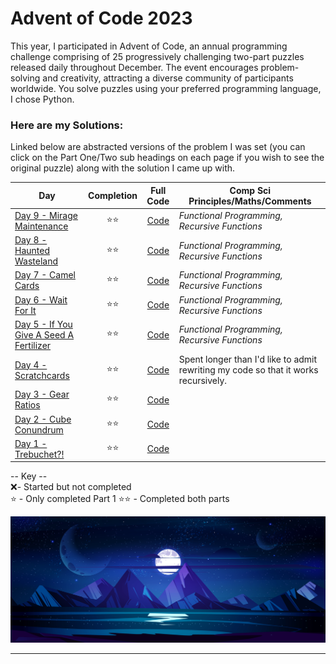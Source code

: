 # Advent of Code 2023

This year, I participated in Advent of Code, an annual programming challenge comprising of 25 progressively challenging two-part puzzles released daily throughout December. 
The event encourages problem-solving and creativity, attracting a diverse community of participants worldwide. You solve puzzles using your preferred programming language, I chose Python.

### Here are my Solutions:

Linked below are abstracted versions of the problem I was set (you can click on the Part One/Two sub headings on each page if you wish to see the original puzzle) along with the solution I came up with.  


| Day | Completion |  Full Code | Comp Sci Principles/Maths/Comments | 
|-----|:--------:|:----------:|------------|
| [Day 9 - Mirage Maintenance](day-9/README.md) | ⭐️⭐️ | [Code](day-9/day_9.py) | _Functional Programming, Recursive Functions_
| [Day 8 - Haunted Wasteland](day-8/README.md) | ⭐️⭐️ | [Code](day-8/day_8.py) | _Functional Programming, Recursive Functions_
| [Day 7 - Camel Cards](day-7/README.md) | ⭐️⭐️ | [Code](day-7/day_7.py) | _Functional Programming, Recursive Functions_
| [Day 6 - Wait For It](day-6/README.md) | ⭐️⭐️ | [Code](day-6/day_6.py) | _Functional Programming, Recursive Functions_
| [Day 5 - If You Give A Seed A Fertilizer](day-5/README.md) | ⭐️⭐️ | [Code](day-5/day_5.py) | _Functional Programming, Recursive Functions_
| [Day 4 - Scratchcards](day-4/README.md) | ⭐️⭐️ | [Code](day-4/advent_day_4.py) | Spent longer than I'd like to admit rewriting my code so that it works recursively.  
| [Day 3 - Gear Ratios](day-3/README.md) | ⭐️⭐️ | [Code](day-3/advent_day_3.py) |  | 
| [Day 2 - Cube Conundrum](day-2/README.md) | ⭐️⭐️ | [Code](day-2/advent_day_2.py) |
| [Day 1 - Trebuchet?!](day-1/README.md) | ⭐️⭐️ | [Code](day-1/advent_day_1.py) |

<!-- | [Day 1 - Trebuchet?!](day-1/README.md) | ⭐️⭐️ | [Code](day-1/advent_day_1.py) | -->


-- Key --  
❌- Started but not completed  
⭐️ - Only completed Part 1
⭐️⭐️ - Completed both parts

![night Sky](/assets/night.jpg)  

---